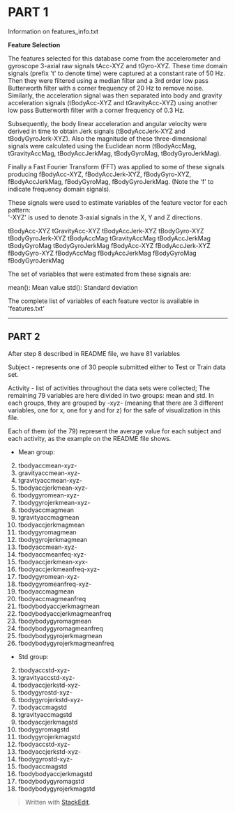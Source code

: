 PART 1
=====
Information on features_info.txt

**Feature Selection**

The features selected for this database come from the accelerometer and gyroscope 3-axial raw signals tAcc-XYZ and tGyro-XYZ. These time domain signals (prefix 't' to denote time) were captured at a constant rate of 50 Hz. Then they were filtered using a median filter and a 3rd order low pass Butterworth filter with a corner frequency of 20 Hz to remove noise. Similarly, the acceleration signal was then separated into body and gravity acceleration signals (tBodyAcc-XYZ and tGravityAcc-XYZ) using another low pass Butterworth filter with a corner frequency of 0.3 Hz. 

Subsequently, the body linear acceleration and angular velocity were derived in time to obtain Jerk signals (tBodyAccJerk-XYZ and tBodyGyroJerk-XYZ). Also the magnitude of these three-dimensional signals were calculated using the Euclidean norm (tBodyAccMag, tGravityAccMag, tBodyAccJerkMag, tBodyGyroMag, tBodyGyroJerkMag). 

Finally a Fast Fourier Transform (FFT) was applied to some of these signals producing fBodyAcc-XYZ, fBodyAccJerk-XYZ, fBodyGyro-XYZ, fBodyAccJerkMag, fBodyGyroMag, fBodyGyroJerkMag. (Note the 'f' to indicate frequency domain signals). 

These signals were used to estimate variables of the feature vector for each pattern:  
'-XYZ' is used to denote 3-axial signals in the X, Y and Z directions.

tBodyAcc-XYZ
tGravityAcc-XYZ
tBodyAccJerk-XYZ
tBodyGyro-XYZ
tBodyGyroJerk-XYZ
tBodyAccMag
tGravityAccMag
tBodyAccJerkMag
tBodyGyroMag
tBodyGyroJerkMag
fBodyAcc-XYZ
fBodyAccJerk-XYZ
fBodyGyro-XYZ
fBodyAccMag
fBodyAccJerkMag
fBodyGyroMag
fBodyGyroJerkMag

The set of variables that were estimated from these signals are: 

mean(): Mean value
std(): Standard deviation

The complete list of variables of each feature vector is available in 'features.txt'

----------

PART 2
------
After step 8 described in README file, we have 81 variables

Subject - represents one of 30 people submitted either to Test or Train data set.

Activity - list of activities throughout the data sets were collected;
The remaining 79 variables are here divided in two groups: mean and std. In each groups, they are grouped by -xyz- (meaning that there are 3 different variables, one for x, one for y and for z) for the safe of visualization in this file.

Each of them (of the 79) represent the average value for each subject and each activity, as the example on the README file shows.

 

 - Mean group:
  
 2. tbodyaccmean-xyz-           
 3. gravityaccmean-xyz-
 4. tgravityaccmean-xyz-       
 5. tbodyaccjerkmean-xyz-       
 6. tbodygyromean-xyz-              
 7. tbodygyrojerkmean-xyz-     
 8. tbodyaccmagmean            
 9. tgravityaccmagmean
 10. tbodyaccjerkmagmean
 11. tbodygyromagmean         
 12. tbodygyrojerkmagmean        
 13. fbodyaccmean-xyz-                
 14. fbodyaccmeanfeq-xyz-            
 15. fbodyaccjerkmean-xyx-
 16. fbodyaccjerkmeanfreq-xyz-   
 17. fbodygyromean-xyz-         
 18. fbodygyromeanfreq-xyz-     
 19. fbodyaccmagmean             
 20. fbodyaccmagmeanfreq       
 21. fbodybodyaccjerkmagmean      
 22. fbodybodyaccjerkmagmeanfreq  
 23. fbodybodygyromagmean
 24. fbodybodygyromagmeanfreq
 25. fbodybodygyrojerkmagmean     
 26. fbodybodygyrojerkmagmeanfreq

 - Std group:

 2. tbodyaccstd-xyz- 
 3. tgravityaccstd-xyz- 
 4. tbodyaccjerkstd-xyz-
 5. tbodygyrostd-xyz-            
 6. tbodygyrojerkstd-xyz-
 7. tbodyaccmagstd
 8. tgravityaccmagstd
 9. tbodyaccjerkmagstd
 10. tbodygyromagstd
 11. tbodygyrojerkmagstd 
 12. fbodyaccstd-xyz-     
 12. fbodyaccjerkstd-xyz-              
 13. fbodygyrostd-xyz-                
 14. fbodyaccmagstd             
 15. fbodybodyaccjerkmagstd
 16. fbodybodygyromagstd      
 17. fbodybodygyrojerkmagstd

> Written with [StackEdit](https://stackedit.io/).